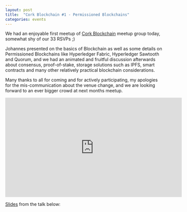 ```yaml
---
layout: post
title:  "Cork Blockchain #1 - Permissioned Blockchains"
categories: events
---
```

We had an enjoyable first meetup of [Cork Blockchain](https://www.meetup.com/Cork-Blockchain/) meetup group today, somewhat shy of our 33 RSVPs ;)

Johannes presented on the basics of Blockchain as well as some details on Permissioned Blockchains like Hyperledger Fabric, Hyperledger Sawtooth and Quorum, and we had an animated and fruitful discussion afterwards about consensus, proof-of-stake, storage solutions such as IPFS, smart contracts and many other relatively practical blockchain considerations.

Many thanks to all for coming and for actively participating, my apologies for the mis-communication about the venue change, and we are looking forward to an ever bigger crowd at next months meetup.

<center>
<iframe width="560" height="315" src="https://www.youtube.com/embed/9XgJ1JIYk0U" frameborder="0" allow="encrypted-media" allowfullscreen style="margin: auto;"></iframe>
</center>

[Slides](https://speakerdeck.com/fluquid/cork-blockchain-number-1-introduction-to-blockchain-and-permissioned-blockchains) from the talk below:

<script async class="speakerdeck-embed" data-id="bbf5458ca7544fa6ad0ed5562eab9276" data-ratio="1.77777777777778" src="//speakerdeck.com/assets/embed.js"></script>

